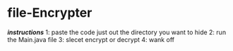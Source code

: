 # file-Encrypter

***instructions***
1: paste the code just out the directory you want to hide
2: run the  Main.java file
3: slecet encrypt or decrypt
4: wank off


